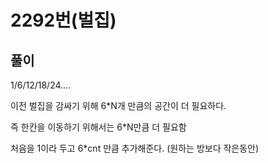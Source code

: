 
# 2292번(벌집)
## 풀이
1/6/12/18/24....

 이전 벌집을 감싸기 위해 6*N개 만큼의 공간이 더 필요하다.
 
 즉 한칸을 이동하기 위해서는 6*N만큼 더 필요함
 
처음을 1이라 두고 6*cnt 만큼 추가해준다. (원하는 방보다 작은동안)
